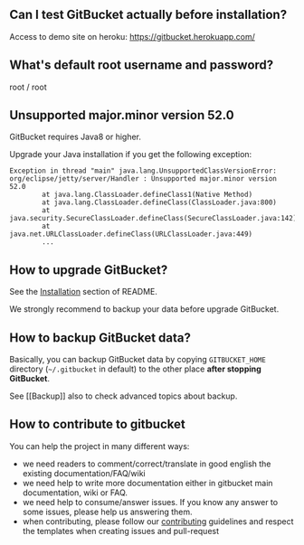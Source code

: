 ## Can I test GitBucket actually before installation?

Access to demo site on heroku: https://gitbucket.herokuapp.com/

## What's default root username and password?

root / root

## Unsupported major.minor version 52.0

GitBucket requires Java8 or higher.

Upgrade your Java installation if you get the following exception:

```
Exception in thread "main" java.lang.UnsupportedClassVersionError: org/eclipse/jetty/server/Handler : Unsupported major.minor version 52.0
        at java.lang.ClassLoader.defineClass1(Native Method)
        at java.lang.ClassLoader.defineClass(ClassLoader.java:800)
        at java.security.SecureClassLoader.defineClass(SecureClassLoader.java:142)
        at java.net.URLClassLoader.defineClass(URLClassLoader.java:449)
        ...
```

## How to upgrade GitBucket?

See the [Installation](https://github.com/gitbucket/gitbucket#installation) section of README. 

We strongly recommend to backup your data before upgrade GitBucket.

## How to backup GitBucket data?

Basically, you can backup GitBucket data by copying `GITBUCKET_HOME` directory (`~/.gitbucket` in default) to the other place **after stopping GitBucket**.

See [[Backup]] also to check advanced topics about backup.

## How to contribute to gitbucket

You can help the project in many different ways:

- we need readers to comment/correct/translate in good english the existing documentation/FAQ/wiki
- we need help to write more documentation either in gitbucket main documentation, wiki or FAQ.
- we need help to consume/answer issues. If you know any answer to some issues, please help us answering them.
- when contributing, please follow our [contributing](https://github.com/gitbucket/gitbucket/blob/master/CONTRIBUTING.md) guidelines and respect the templates when creating issues and pull-request